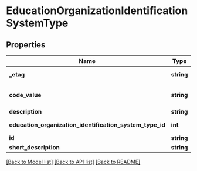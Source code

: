 # EducationOrganizationIdentificationSystemType

## Properties
Name | Type | Description | Notes
------------ | ------------- | ------------- | -------------
**_etag** | **string** | A unique system-generated value that identifies the version of the resource. | [optional] 
**code_value** | **string** | Code for EducationOrgIdentificationSystemType type. | 
**description** | **string** | The description of the descriptor. | 
**education_organization_identification_system_type_id** | **int** | Key for EducationOrgIdentificationSystemType | [optional] 
**id** | **string** | The unique identifier of the resource. | 
**short_description** | **string** |  | 

[[Back to Model list]](../README.md#documentation-for-models) [[Back to API list]](../README.md#documentation-for-api-endpoints) [[Back to README]](../README.md)


